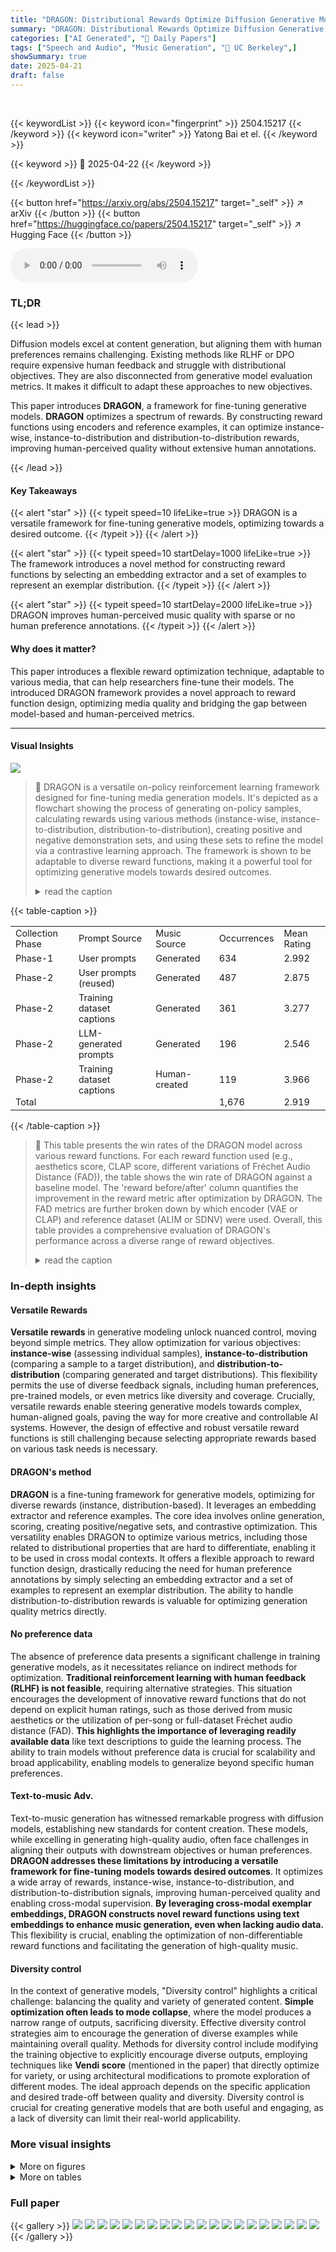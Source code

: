 ```yaml
---
title: "DRAGON: Distributional Rewards Optimize Diffusion Generative Models"
summary: "DRAGON: Distributional Rewards Optimize Diffusion Generative Models"
categories: ["AI Generated", "🤗 Daily Papers"]
tags: ["Speech and Audio", "Music Generation", "🏢 UC Berkeley",]
showSummary: true
date: 2025-04-21
draft: false
---
```


<br>

{{< keywordList >}}
{{< keyword icon="fingerprint" >}} 2504.15217 {{< /keyword >}}
{{< keyword icon="writer" >}} Yatong Bai et el. {{< /keyword >}}
 
{{< keyword >}} 🤗 2025-04-22 {{< /keyword >}}
 
{{< /keywordList >}}

{{< button href="https://arxiv.org/abs/2504.15217" target="_self" >}}
↗ arXiv
{{< /button >}}
{{< button href="https://huggingface.co/papers/2504.15217" target="_self" >}}
↗ Hugging Face
{{< /button >}}



<audio controls>
    <source src="https://ai-paper-reviewer.com/2504.15217/podcast.wav" type="audio/wav">
    Your browser does not support the audio element.
</audio>


### TL;DR


{{< lead >}}

Diffusion models excel at content generation, but aligning them with human preferences remains challenging. Existing methods like RLHF or DPO require expensive human feedback and struggle with distributional objectives. They are also disconnected from generative model evaluation metrics. It makes it difficult to adapt these approaches to new objectives. 



This paper introduces **DRAGON**, a framework for fine-tuning generative models. **DRAGON** optimizes a spectrum of rewards. By constructing reward functions using encoders and reference examples, it can optimize instance-wise, instance-to-distribution and distribution-to-distribution rewards, improving human-perceived quality without extensive human annotations.

{{< /lead >}}


#### Key Takeaways

{{< alert "star" >}}
{{< typeit speed=10 lifeLike=true >}} DRAGON is a versatile framework for fine-tuning generative models, optimizing towards a desired outcome. {{< /typeit >}}
{{< /alert >}}

{{< alert "star" >}}
{{< typeit speed=10 startDelay=1000 lifeLike=true >}} The framework introduces a novel method for constructing reward functions by selecting an embedding extractor and a set of examples to represent an exemplar distribution. {{< /typeit >}}
{{< /alert >}}

{{< alert "star" >}}
{{< typeit speed=10 startDelay=2000 lifeLike=true >}} DRAGON improves human-perceived music quality with sparse or no human preference annotations. {{< /typeit >}}
{{< /alert >}}

#### Why does it matter?
This paper introduces a flexible reward optimization technique, adaptable to various media, that can help researchers fine-tune their models. The introduced DRAGON framework provides a novel approach to reward function design, optimizing media quality and bridging the gap between model-based and human-perceived metrics.

------
#### Visual Insights



![](https://arxiv.org/html/2504.15217/x3.png)

> 🔼 DRAGON is a versatile on-policy reinforcement learning framework designed for fine-tuning media generation models.  It's depicted as a flowchart showing the process of generating on-policy samples, calculating rewards using various methods (instance-wise, instance-to-distribution, distribution-to-distribution), creating positive and negative demonstration sets, and using these sets to refine the model via a contrastive learning approach. The framework is shown to be adaptable to diverse reward functions, making it a powerful tool for optimizing generative models towards desired outcomes.
> <details>
> <summary>read the caption</summary>
> (a) Overall diagram of DRAGON, a versatile on-policy learning framework for media generation models that can optimize various types of reward functions.
> </details>





{{< table-caption >}}
<table class="ltx_tabular ltx_centering ltx_align_middle" id="A2.T2.4">
<tbody class="ltx_tbody">
<tr class="ltx_tr" id="A2.T2.4.1.1">
<td class="ltx_td ltx_align_left ltx_border_r ltx_border_tt" id="A2.T2.4.1.1.1"><span class="ltx_text ltx_font_bold" id="A2.T2.4.1.1.1.1" style="font-size:90%;">Collection Phase</span></td>
<td class="ltx_td ltx_align_left ltx_border_r ltx_border_tt" id="A2.T2.4.1.1.2"><span class="ltx_text ltx_font_bold" id="A2.T2.4.1.1.2.1" style="font-size:90%;">Prompt Source</span></td>
<td class="ltx_td ltx_align_left ltx_border_r ltx_border_tt" id="A2.T2.4.1.1.3"><span class="ltx_text ltx_font_bold" id="A2.T2.4.1.1.3.1" style="font-size:90%;">Music Source</span></td>
<td class="ltx_td ltx_align_center ltx_border_r ltx_border_tt" id="A2.T2.4.1.1.4"><span class="ltx_text ltx_font_bold" id="A2.T2.4.1.1.4.1" style="font-size:90%;">Occurrences</span></td>
<td class="ltx_td ltx_align_center ltx_border_tt" id="A2.T2.4.1.1.5"><span class="ltx_text ltx_font_bold" id="A2.T2.4.1.1.5.1" style="font-size:90%;">Mean Rating</span></td>
</tr>
<tr class="ltx_tr" id="A2.T2.4.2.2">
<td class="ltx_td ltx_align_left ltx_border_r ltx_border_t" id="A2.T2.4.2.2.1"><span class="ltx_text" id="A2.T2.4.2.2.1.1" style="font-size:90%;">Phase-1</span></td>
<td class="ltx_td ltx_align_left ltx_border_r ltx_border_t" id="A2.T2.4.2.2.2"><span class="ltx_text" id="A2.T2.4.2.2.2.1" style="font-size:90%;">User prompts</span></td>
<td class="ltx_td ltx_align_left ltx_border_r ltx_border_t" id="A2.T2.4.2.2.3"><span class="ltx_text" id="A2.T2.4.2.2.3.1" style="font-size:90%;">Generated</span></td>
<td class="ltx_td ltx_align_center ltx_border_r ltx_border_t" id="A2.T2.4.2.2.4"><span class="ltx_text" id="A2.T2.4.2.2.4.1" style="font-size:90%;">634</span></td>
<td class="ltx_td ltx_align_center ltx_border_t" id="A2.T2.4.2.2.5"><span class="ltx_text" id="A2.T2.4.2.2.5.1" style="font-size:90%;">2.992</span></td>
</tr>
<tr class="ltx_tr" id="A2.T2.4.3.3">
<td class="ltx_td ltx_align_left ltx_border_r" id="A2.T2.4.3.3.1"><span class="ltx_text" id="A2.T2.4.3.3.1.1" style="font-size:90%;">Phase-2</span></td>
<td class="ltx_td ltx_align_left ltx_border_r" id="A2.T2.4.3.3.2"><span class="ltx_text" id="A2.T2.4.3.3.2.1" style="font-size:90%;">User prompts (reused)</span></td>
<td class="ltx_td ltx_align_left ltx_border_r" id="A2.T2.4.3.3.3"><span class="ltx_text" id="A2.T2.4.3.3.3.1" style="font-size:90%;">Generated</span></td>
<td class="ltx_td ltx_align_center ltx_border_r" id="A2.T2.4.3.3.4"><span class="ltx_text" id="A2.T2.4.3.3.4.1" style="font-size:90%;">487</span></td>
<td class="ltx_td ltx_align_center" id="A2.T2.4.3.3.5"><span class="ltx_text" id="A2.T2.4.3.3.5.1" style="font-size:90%;">2.875</span></td>
</tr>
<tr class="ltx_tr" id="A2.T2.4.4.4">
<td class="ltx_td ltx_align_left ltx_border_r" id="A2.T2.4.4.4.1"><span class="ltx_text" id="A2.T2.4.4.4.1.1" style="font-size:90%;">Phase-2</span></td>
<td class="ltx_td ltx_align_left ltx_border_r" id="A2.T2.4.4.4.2"><span class="ltx_text" id="A2.T2.4.4.4.2.1" style="font-size:90%;">Training dataset captions</span></td>
<td class="ltx_td ltx_align_left ltx_border_r" id="A2.T2.4.4.4.3"><span class="ltx_text" id="A2.T2.4.4.4.3.1" style="font-size:90%;">Generated</span></td>
<td class="ltx_td ltx_align_center ltx_border_r" id="A2.T2.4.4.4.4"><span class="ltx_text" id="A2.T2.4.4.4.4.1" style="font-size:90%;">361</span></td>
<td class="ltx_td ltx_align_center" id="A2.T2.4.4.4.5"><span class="ltx_text" id="A2.T2.4.4.4.5.1" style="font-size:90%;">3.277</span></td>
</tr>
<tr class="ltx_tr" id="A2.T2.4.5.5">
<td class="ltx_td ltx_align_left ltx_border_r" id="A2.T2.4.5.5.1"><span class="ltx_text" id="A2.T2.4.5.5.1.1" style="font-size:90%;">Phase-2</span></td>
<td class="ltx_td ltx_align_left ltx_border_r" id="A2.T2.4.5.5.2"><span class="ltx_text" id="A2.T2.4.5.5.2.1" style="font-size:90%;">LLM-generated prompts</span></td>
<td class="ltx_td ltx_align_left ltx_border_r" id="A2.T2.4.5.5.3"><span class="ltx_text" id="A2.T2.4.5.5.3.1" style="font-size:90%;">Generated</span></td>
<td class="ltx_td ltx_align_center ltx_border_r" id="A2.T2.4.5.5.4"><span class="ltx_text" id="A2.T2.4.5.5.4.1" style="font-size:90%;">196</span></td>
<td class="ltx_td ltx_align_center" id="A2.T2.4.5.5.5"><span class="ltx_text" id="A2.T2.4.5.5.5.1" style="font-size:90%;">2.546</span></td>
</tr>
<tr class="ltx_tr" id="A2.T2.4.6.6">
<td class="ltx_td ltx_align_left ltx_border_r" id="A2.T2.4.6.6.1" style="padding-bottom:0.42677pt;"><span class="ltx_text" id="A2.T2.4.6.6.1.1" style="font-size:90%;">Phase-2</span></td>
<td class="ltx_td ltx_align_left ltx_border_r" id="A2.T2.4.6.6.2" style="padding-bottom:0.42677pt;"><span class="ltx_text" id="A2.T2.4.6.6.2.1" style="font-size:90%;">Training dataset captions</span></td>
<td class="ltx_td ltx_align_left ltx_border_r" id="A2.T2.4.6.6.3" style="padding-bottom:0.42677pt;"><span class="ltx_text" id="A2.T2.4.6.6.3.1" style="font-size:90%;">Human-created</span></td>
<td class="ltx_td ltx_align_center ltx_border_r" id="A2.T2.4.6.6.4" style="padding-bottom:0.42677pt;"><span class="ltx_text" id="A2.T2.4.6.6.4.1" style="font-size:90%;">119</span></td>
<td class="ltx_td ltx_align_center" id="A2.T2.4.6.6.5" style="padding-bottom:0.42677pt;"><span class="ltx_text" id="A2.T2.4.6.6.5.1" style="font-size:90%;">3.966</span></td>
</tr>
<tr class="ltx_tr" id="A2.T2.4.7.7">
<td class="ltx_td ltx_align_left ltx_border_bb ltx_border_r ltx_border_t" colspan="3" id="A2.T2.4.7.7.1"><span class="ltx_text" id="A2.T2.4.7.7.1.1" style="font-size:90%;">Total</span></td>
<td class="ltx_td ltx_align_center ltx_border_bb ltx_border_r ltx_border_t" id="A2.T2.4.7.7.2"><span class="ltx_text" id="A2.T2.4.7.7.2.1" style="font-size:90%;">1,676</span></td>
<td class="ltx_td ltx_align_center ltx_border_bb ltx_border_t" id="A2.T2.4.7.7.3"><span class="ltx_text" id="A2.T2.4.7.7.3.1" style="font-size:90%;">2.919</span></td>
</tr>
</tbody>
</table>{{< /table-caption >}}

> 🔼 This table presents the win rates of the DRAGON model across various reward functions.  For each reward function used (e.g., aesthetics score, CLAP score, different variations of Fréchet Audio Distance (FAD)), the table shows the win rate of DRAGON against a baseline model.  The 'reward before/after' column quantifies the improvement in the reward metric after optimization by DRAGON.  The FAD metrics are further broken down by which encoder (VAE or CLAP) and reference dataset (ALIM or SDNV) were used.  Overall, this table provides a comprehensive evaluation of DRAGON's performance across a diverse range of reward objectives.
> <details>
> <summary>read the caption</summary>
> Table 1: DRAGON’s win rates across reward functions. The “reward win rate” and “reward before/after” columns evaluate the reward function to optimize, which is different for each model. Aesthetics score, CLAP score, and FAD are reported for all models. FAD evaluation considers the diffusion VAE encoder and the CLAP audio encoder, using audio embeddings from the ALIM and SDNV datasets as the reference statistics.
> </details>





### In-depth insights


#### Versatile Rewards
**Versatile rewards** in generative modeling unlock nuanced control, moving beyond simple metrics.  They allow optimization for various objectives: **instance-wise** (assessing individual samples), **instance-to-distribution** (comparing a sample to a target distribution), and **distribution-to-distribution** (comparing generated and target distributions).  This flexibility permits the use of diverse feedback signals, including human preferences, pre-trained models, or even metrics like diversity and coverage.  Crucially, versatile rewards enable steering generative models towards complex, human-aligned goals, paving the way for more creative and controllable AI systems. However, the design of effective and robust versatile reward functions is still challenging because selecting appropriate rewards based on various task needs is necessary.

#### DRAGON's method
**DRAGON** is a fine-tuning framework for generative models, optimizing for diverse rewards (instance, distribution-based). It leverages an embedding extractor and reference examples. The core idea involves online generation, scoring, creating positive/negative sets, and contrastive optimization. This versatility enables DRAGON to optimize various metrics, including those related to distributional properties that are hard to differentiate, enabling it to be used in cross modal contexts. It offers a flexible approach to reward function design, drastically reducing the need for human preference annotations by simply selecting an embedding extractor and a set of examples to represent an exemplar distribution. The ability to handle distribution-to-distribution rewards is valuable for optimizing generation quality metrics directly.

#### No preference data
The absence of preference data presents a significant challenge in training generative models, as it necessitates reliance on indirect methods for optimization. **Traditional reinforcement learning with human feedback (RLHF) is not feasible**, requiring alternative strategies. This situation encourages the development of innovative reward functions that do not depend on explicit human ratings, such as those derived from music aesthetics or the utilization of per-song or full-dataset Fréchet audio distance (FAD). **This highlights the importance of leveraging readily available data** like text descriptions to guide the learning process. The ability to train models without preference data is crucial for scalability and broad applicability, enabling models to generalize beyond specific human preferences.

#### Text-to-music Adv.
Text-to-music generation has witnessed remarkable progress with diffusion models, establishing new standards for content creation. These models, while excelling in generating high-quality audio, often face challenges in aligning their outputs with downstream objectives or human preferences. **DRAGON addresses these limitations by introducing a versatile framework for fine-tuning models towards desired outcomes**. It optimizes a wide array of rewards, instance-wise, instance-to-distribution, and distribution-to-distribution signals, improving human-perceived quality and enabling cross-modal supervision. **By leveraging cross-modal exemplar embeddings, DRAGON constructs novel reward functions using text embeddings to enhance music generation, even when lacking audio data.** This flexibility is crucial, enabling the optimization of non-differentiable reward functions and facilitating the generation of high-quality music.

#### Diversity control
In the context of generative models, "Diversity control" highlights a critical challenge: balancing the quality and variety of generated content. **Simple optimization often leads to mode collapse**, where the model produces a narrow range of outputs, sacrificing diversity. Effective diversity control strategies aim to encourage the generation of diverse examples while maintaining overall quality. Methods for diversity control include modifying the training objective to explicitly encourage diverse outputs, employing techniques like **Vendi score** (mentioned in the paper) that directly optimize for variety, or using architectural modifications to promote exploration of different modes. The ideal approach depends on the specific application and desired trade-off between quality and diversity. Diversity control is crucial for creating generative models that are both useful and engaging, as a lack of diversity can limit their real-world applicability.


### More visual insights

<details>
<summary>More on figures
</summary>


![](https://arxiv.org/html/2504.15217/x4.png)

> 🔼 This figure visualizes the performance improvement achieved by the DRAGON model across various reward metrics. Each point in the radar chart represents a specific reward function (e.g., aesthetics score, CLAP score, etc.), and its distance from the center indicates the win rate of the DRAGON model (optimized for that specific reward) compared to a baseline model.  A higher win rate corresponds to a larger distance from the center, indicating a greater improvement by DRAGON. The chart effectively summarizes the model's overall performance enhancement across a range of reward functions, highlighting its versatility.
> <details>
> <summary>read the caption</summary>
> (b) DRAGON significantly improves a full suite of rewards. Each vertex of the plot considers a reward metric and reports the win rate of the DRAGON model optimized for the metric.
> </details>



![](https://arxiv.org/html/2504.15217/x5.png)

> 🔼 This figure compares the performance of two different loss functions, Direct Preference Optimization (DPO) and Kahneman-Tversky Optimization (KTO), in fine-tuning diffusion models. It also explores the impact of using paired versus unpaired demonstrations. Paired demonstrations refer to having pre-defined pairs of preferred and less-preferred samples for comparison and training, while unpaired demonstrations utilize individual samples without explicit pairwise preferences. The figure showcases the win rates achieved by each method, offering insights into which combination of loss function and demonstration type performs best in the context of optimizing diffusion models.
> <details>
> <summary>read the caption</summary>
> Figure 2: DPO versus KTO loss function; paired versus unpaired demonstrations.
> </details>



![](https://arxiv.org/html/2504.15217/x6.png)

> 🔼 This figure analyzes the effect of varying the number of diffusion steps used during training and inference on the performance of the DRAGON model.  It shows that reducing the number of diffusion steps during training (while keeping the inference steps constant at 40) has a minimal impact on the final generation quality.  Furthermore, it demonstrates that using fewer diffusion steps during both training and inference can even lead to slightly better results, making the training process more efficient.
> <details>
> <summary>read the caption</summary>
> Figure 3: DRAGON with different demonstration diffusion steps and inference steps.
> </details>



![](https://arxiv.org/html/2504.15217/x7.png)

> 🔼 This figure displays the Vendi score, a measure of diversity in generated music, for models trained with different reward functions.  The height of each point represents the Vendi score achieved by a model optimized for a specific reward function. The size of the point corresponds to the model's aesthetics win rate, indicating its success in generating aesthetically pleasing music. Different reward functions were used for the experiment: instance-wise reward (Aesthetics score), instance-to-instance reward (CLAP score), instance-to-distribution reward (per-song FAD), and distribution-to-distribution reward (dataset FAD).  For per-song and dataset FAD, models were trained using different reference statistics, creating multiple data points for each.  The bar heights show the average Vendi score across all models using the same reward type.
> <details>
> <summary>read the caption</summary>
> Figure 4: Vendi score of models optimized for each reward type. Point height represents Vendi score and point size represents aesthetics win rate. Each per-song/dataset FAD point train with a different reference statistic. Bar height averages point height.
> </details>



![](https://arxiv.org/html/2504.15217/x9.png)

> 🔼 This ablation study investigates the impact of various settings on the aesthetics prediction model's performance.  The goal is to determine the optimal configuration that yields the highest correlation between the model's predicted aesthetic scores and actual human ratings. Different settings are explored, including changes to the way audio embeddings are calculated (averaging methods and normalization strategies), and the number of input audio chunks. The results are shown in terms of both overall Pearson Linear Correlation Coefficient (PLCC) and per-prompt Spearman Rank Correlation Coefficient (SRCC), providing a comprehensive assessment of the model's performance across different approaches.
> <details>
> <summary>read the caption</summary>
> Figure 5: Ablation study on aesthetics model settings. Higher correlation with human ratings means better aesthetics model performance.
> </details>



![](https://arxiv.org/html/2504.15217/x10.png)

> 🔼 This figure displays the distribution of human-rated and model-predicted aesthetics scores from the Dynamo Music Aesthetics (DMA) dataset.  Global label normalization was applied to the scores before generating the histograms.  The histograms allow for a visual comparison of how well the model's predictions align with human perception of musical aesthetics.  The x-axis represents the aesthetics score (ranging from approximately -2 to +2), and the y-axis represents the count or frequency of scores within each score bin.
> <details>
> <summary>read the caption</summary>
> Figure 6: Histograms of human-rated and predicted aesthetics score over the DMA dataset after global label normalization.
> </details>



![](https://arxiv.org/html/2504.15217/x11.png)

> 🔼 This figure is a scatter plot showing the relationship between the aesthetics scores of generated music before and after applying the DRAGON model. Each point represents a single generated music piece. The x-axis displays the aesthetics score before applying DRAGON, and the y-axis shows the aesthetics score after applying DRAGON.  The plot visually demonstrates how DRAGON improves the quality of the generated music, as indicated by the shift in points towards higher aesthetics scores. The improvement is more pronounced for pieces initially receiving lower scores.
> <details>
> <summary>read the caption</summary>
> (a) Aesthetics score before vs after DRAGON.
> </details>



![](https://arxiv.org/html/2504.15217/x12.png)

> 🔼 This figure shows the improvement in aesthetics scores achieved by the DRAGON model compared to a baseline model.  The x-axis represents the aesthetics score of the baseline model, while the y-axis represents the difference in aesthetics scores between the DRAGON model and the baseline model. Each point represents a single generated example.  The plot visualizes how much DRAGON improves upon the baseline across a range of baseline scores. A positive y-value means DRAGON yielded better aesthetics than the baseline, while a negative y-value indicates that the baseline was better.
> <details>
> <summary>read the caption</summary>
> (b) Aesthetics improvement vs baseline score.
> </details>



![](https://arxiv.org/html/2504.15217/x13.png)

> 🔼 This figure shows the improvement in aesthetics scores achieved by DRAGON compared to the baseline model's scores.  The x-axis represents the aesthetics scores generated by DRAGON, while the y-axis represents the difference in aesthetics scores between DRAGON and the baseline model. Each point on the graph corresponds to a single generated music sample. The plot visually demonstrates how DRAGON's improvement in aesthetics score relates to its own generation quality.
> <details>
> <summary>read the caption</summary>
> (c) Aesthetics improvement vs DRAGON score.
> </details>



![](https://arxiv.org/html/2504.15217/x14.png)

> 🔼 This histogram visualizes the distribution of the aesthetics scores assigned by the human raters in the DMA dataset. It shows the frequency of each score (1-5) in the dataset. This allows for analyzing the overall distribution and the concentration of scores in certain ranges which informs the nature and difficulty of the dataset used in evaluating human-perceived music quality.
> <details>
> <summary>read the caption</summary>
> (d) Aesthetics score histogram.
> </details>



![](https://arxiv.org/html/2504.15217/x15.png)

> 🔼 This figure visualizes the results of optimizing the aesthetics score using the DRAGON model.  It shows that DRAGON primarily improves the quality of audio generations that were initially rated as low or medium quality by the aesthetics model, while the improvement for already high-quality generations is less pronounced.  This suggests that the DRAGON model is most effective in refining those generations that need the most improvement, rather than simply making already good quality generations slightly better.
> <details>
> <summary>read the caption</summary>
> Figure 7: When optimizing aesthetics score, DRAGON improves low to medium-quality examples the most.
> </details>



</details>




<details>
<summary>More on tables
</summary>


{{< table-caption >}}
<table class="ltx_tabular ltx_guessed_headers ltx_align_middle" id="A2.T3.4.1">
<thead class="ltx_thead">
<tr class="ltx_tr" id="A2.T3.4.1.1.1">
<th class="ltx_td ltx_align_left ltx_th ltx_th_column ltx_th_row ltx_border_r ltx_border_tt" id="A2.T3.4.1.1.1.1"><span class="ltx_text ltx_font_bold" id="A2.T3.4.1.1.1.1.1" style="font-size:90%;">Dataset</span></th>
<th class="ltx_td ltx_align_center ltx_th ltx_th_column ltx_border_r ltx_border_tt" id="A2.T3.4.1.1.1.2"><span class="ltx_text ltx_font_bold" id="A2.T3.4.1.1.1.2.1" style="font-size:90%;">Modality</span></th>
<th class="ltx_td ltx_align_center ltx_th ltx_th_column ltx_border_r ltx_border_tt" id="A2.T3.4.1.1.1.3"><span class="ltx_text ltx_font_bold" id="A2.T3.4.1.1.1.3.1" style="font-size:90%;">Size</span></th>
<th class="ltx_td ltx_align_center ltx_th ltx_th_column ltx_border_r ltx_border_tt" id="A2.T3.4.1.1.1.4"><span class="ltx_text ltx_font_bold" id="A2.T3.4.1.1.1.4.1" style="font-size:90%;">Content Source</span></th>
<th class="ltx_td ltx_align_center ltx_th ltx_th_column ltx_border_r ltx_border_tt" id="A2.T3.4.1.1.1.5"><span class="ltx_text ltx_font_bold" id="A2.T3.4.1.1.1.5.1" style="font-size:90%;">Rating Source</span></th>
<th class="ltx_td ltx_align_center ltx_th ltx_th_column ltx_border_tt" id="A2.T3.4.1.1.1.6"><span class="ltx_text ltx_font_bold" id="A2.T3.4.1.1.1.6.1" style="font-size:90%;">Rating Scale</span></th>
</tr>
</thead>
<tbody class="ltx_tbody">
<tr class="ltx_tr" id="A2.T3.4.1.2.1">
<th class="ltx_td ltx_align_left ltx_th ltx_th_row ltx_border_r ltx_border_t" id="A2.T3.4.1.2.1.1">
<span class="ltx_text" id="A2.T3.4.1.2.1.1.1" style="font-size:90%;">SAC </span><cite class="ltx_cite ltx_citemacro_citep"><span class="ltx_text" id="A2.T3.4.1.2.1.1.2.1" style="font-size:70%;">(</span>Pressman et al.<span class="ltx_text" id="A2.T3.4.1.2.1.1.3.2.1.1" style="font-size:70%;">, </span><a class="ltx_ref" href="https://arxiv.org/html/2504.15217v1#bib.bib53" title="">2022</a><span class="ltx_text" id="A2.T3.4.1.2.1.1.4.3" style="font-size:70%;">)</span></cite>
</th>
<td class="ltx_td ltx_align_center ltx_border_r ltx_border_t" id="A2.T3.4.1.2.1.2"><span class="ltx_text" id="A2.T3.4.1.2.1.2.1" style="font-size:90%;">Image</span></td>
<td class="ltx_td ltx_align_center ltx_border_r ltx_border_t" id="A2.T3.4.1.2.1.3"><span class="ltx_text" id="A2.T3.4.1.2.1.3.1" style="font-size:90%;">&gt;238,000</span></td>
<td class="ltx_td ltx_align_center ltx_border_r ltx_border_t" id="A2.T3.4.1.2.1.4"><span class="ltx_text" id="A2.T3.4.1.2.1.4.1" style="font-size:90%;">AI-generated</span></td>
<td class="ltx_td ltx_align_center ltx_border_r ltx_border_t" id="A2.T3.4.1.2.1.5"><span class="ltx_text" id="A2.T3.4.1.2.1.5.1" style="font-size:90%;">Human-rated</span></td>
<td class="ltx_td ltx_align_center ltx_border_t" id="A2.T3.4.1.2.1.6"><span class="ltx_text" id="A2.T3.4.1.2.1.6.1" style="font-size:90%;">1-10 score</span></td>
</tr>
<tr class="ltx_tr" id="A2.T3.4.1.3.2">
<th class="ltx_td ltx_align_left ltx_th ltx_th_row ltx_border_r" id="A2.T3.4.1.3.2.1">
<span class="ltx_text" id="A2.T3.4.1.3.2.1.1" style="font-size:90%;">AVA </span><cite class="ltx_cite ltx_citemacro_citep"><span class="ltx_text" id="A2.T3.4.1.3.2.1.2.1" style="font-size:70%;">(</span>Murray et al.<span class="ltx_text" id="A2.T3.4.1.3.2.1.3.2.1.1" style="font-size:70%;">, </span><a class="ltx_ref" href="https://arxiv.org/html/2504.15217v1#bib.bib46" title="">2012</a><span class="ltx_text" id="A2.T3.4.1.3.2.1.4.3" style="font-size:70%;">)</span></cite>
</th>
<td class="ltx_td ltx_align_center ltx_border_r" id="A2.T3.4.1.3.2.2"><span class="ltx_text" id="A2.T3.4.1.3.2.2.1" style="font-size:90%;">Image</span></td>
<td class="ltx_td ltx_align_center ltx_border_r" id="A2.T3.4.1.3.2.3"><span class="ltx_text" id="A2.T3.4.1.3.2.3.1" style="font-size:90%;">&gt;250,000</span></td>
<td class="ltx_td ltx_align_center ltx_border_r" id="A2.T3.4.1.3.2.4"><span class="ltx_text" id="A2.T3.4.1.3.2.4.1" style="font-size:90%;">Human-created</span></td>
<td class="ltx_td ltx_align_center ltx_border_r" id="A2.T3.4.1.3.2.5"><span class="ltx_text" id="A2.T3.4.1.3.2.5.1" style="font-size:90%;">Human-rated</span></td>
<td class="ltx_td ltx_align_center" id="A2.T3.4.1.3.2.6"><span class="ltx_text" id="A2.T3.4.1.3.2.6.1" style="font-size:90%;">1-10 score</span></td>
</tr>
<tr class="ltx_tr" id="A2.T3.4.1.4.3">
<th class="ltx_td ltx_align_left ltx_th ltx_th_row ltx_border_r" id="A2.T3.4.1.4.3.1">
<span class="ltx_text" id="A2.T3.4.1.4.3.1.1" style="font-size:90%;">LAION-Aes V2 </span><cite class="ltx_cite ltx_citemacro_citep"><span class="ltx_text" id="A2.T3.4.1.4.3.1.2.1" style="font-size:70%;">(</span>Schuhmann<span class="ltx_text" id="A2.T3.4.1.4.3.1.3.2.1.1" style="font-size:70%;">, </span><a class="ltx_ref" href="https://arxiv.org/html/2504.15217v1#bib.bib57" title="">2022</a><span class="ltx_text" id="A2.T3.4.1.4.3.1.4.3" style="font-size:70%;">)</span></cite>
</th>
<td class="ltx_td ltx_align_center ltx_border_r" id="A2.T3.4.1.4.3.2"><span class="ltx_text" id="A2.T3.4.1.4.3.2.1" style="font-size:90%;">Image</span></td>
<td class="ltx_td ltx_align_center ltx_border_r" id="A2.T3.4.1.4.3.3"><span class="ltx_text" id="A2.T3.4.1.4.3.3.1" style="font-size:90%;">1.2 Billion</span></td>
<td class="ltx_td ltx_align_center ltx_border_r" id="A2.T3.4.1.4.3.4"><span class="ltx_text" id="A2.T3.4.1.4.3.4.1" style="font-size:90%;">Human-created</span></td>
<td class="ltx_td ltx_align_center ltx_border_r" id="A2.T3.4.1.4.3.5"><span class="ltx_text" id="A2.T3.4.1.4.3.5.1" style="font-size:90%;">Model-predicted</span></td>
<td class="ltx_td ltx_align_center" id="A2.T3.4.1.4.3.6"><span class="ltx_text" id="A2.T3.4.1.4.3.6.1" style="font-size:90%;">1-10 score</span></td>
</tr>
<tr class="ltx_tr" id="A2.T3.4.1.5.4">
<th class="ltx_td ltx_align_left ltx_th ltx_th_row ltx_border_r" id="A2.T3.4.1.5.4.1">
<span class="ltx_text" id="A2.T3.4.1.5.4.1.1" style="font-size:90%;">Pick-a-Pic </span><cite class="ltx_cite ltx_citemacro_citep"><span class="ltx_text" id="A2.T3.4.1.5.4.1.2.1" style="font-size:70%;">(</span>Kirstain et al.<span class="ltx_text" id="A2.T3.4.1.5.4.1.3.2.1.1" style="font-size:70%;">, </span><a class="ltx_ref" href="https://arxiv.org/html/2504.15217v1#bib.bib34" title="">2023</a><span class="ltx_text" id="A2.T3.4.1.5.4.1.4.3" style="font-size:70%;">)</span></cite>
</th>
<td class="ltx_td ltx_align_center ltx_border_r" id="A2.T3.4.1.5.4.2"><span class="ltx_text" id="A2.T3.4.1.5.4.2.1" style="font-size:90%;">Image</span></td>
<td class="ltx_td ltx_align_center ltx_border_r" id="A2.T3.4.1.5.4.3"><span class="ltx_text" id="A2.T3.4.1.5.4.3.1" style="font-size:90%;">&gt;1 Million</span></td>
<td class="ltx_td ltx_align_center ltx_border_r" id="A2.T3.4.1.5.4.4"><span class="ltx_text" id="A2.T3.4.1.5.4.4.1" style="font-size:90%;">AI-generated</span></td>
<td class="ltx_td ltx_align_center ltx_border_r" id="A2.T3.4.1.5.4.5"><span class="ltx_text" id="A2.T3.4.1.5.4.5.1" style="font-size:90%;">Human-rated</span></td>
<td class="ltx_td ltx_align_center" id="A2.T3.4.1.5.4.6"><span class="ltx_text" id="A2.T3.4.1.5.4.6.1" style="font-size:90%;">Paired binary</span></td>
</tr>
<tr class="ltx_tr" id="A2.T3.4.1.6.5">
<th class="ltx_td ltx_align_left ltx_th ltx_th_row ltx_border_r" id="A2.T3.4.1.6.5.1">
<span class="ltx_text" id="A2.T3.4.1.6.5.1.1" style="font-size:90%;">RichHF-18K </span><cite class="ltx_cite ltx_citemacro_citep"><span class="ltx_text" id="A2.T3.4.1.6.5.1.2.1" style="font-size:70%;">(</span>Liang et al.<span class="ltx_text" id="A2.T3.4.1.6.5.1.3.2.1.1" style="font-size:70%;">, </span><a class="ltx_ref" href="https://arxiv.org/html/2504.15217v1#bib.bib38" title="">2024</a><span class="ltx_text" id="A2.T3.4.1.6.5.1.4.3" style="font-size:70%;">)</span></cite>
</th>
<td class="ltx_td ltx_align_center ltx_border_r" id="A2.T3.4.1.6.5.2"><span class="ltx_text" id="A2.T3.4.1.6.5.2.1" style="font-size:90%;">Image</span></td>
<td class="ltx_td ltx_align_center ltx_border_r" id="A2.T3.4.1.6.5.3"><span class="ltx_text" id="A2.T3.4.1.6.5.3.1" style="font-size:90%;">18,000</span></td>
<td class="ltx_td ltx_align_center ltx_border_r" id="A2.T3.4.1.6.5.4"><span class="ltx_text" id="A2.T3.4.1.6.5.4.1" style="font-size:90%;">AI-generated</span></td>
<td class="ltx_td ltx_align_center ltx_border_r" id="A2.T3.4.1.6.5.5"><span class="ltx_text" id="A2.T3.4.1.6.5.5.1" style="font-size:90%;">Human-rated</span></td>
<td class="ltx_td ltx_align_center" id="A2.T3.4.1.6.5.6"><span class="ltx_text" id="A2.T3.4.1.6.5.6.1" style="font-size:90%;">1-5 multi-facet</span></td>
</tr>
<tr class="ltx_tr" id="A2.T3.4.1.7.6">
<th class="ltx_td ltx_align_left ltx_th ltx_th_row ltx_border_r" id="A2.T3.4.1.7.6.1">
<span class="ltx_text" id="A2.T3.4.1.7.6.1.1" style="font-size:90%;">BATON </span><cite class="ltx_cite ltx_citemacro_citep"><span class="ltx_text" id="A2.T3.4.1.7.6.1.2.1" style="font-size:70%;">(</span>Liao et al.<span class="ltx_text" id="A2.T3.4.1.7.6.1.3.2.1.1" style="font-size:70%;">, </span><a class="ltx_ref" href="https://arxiv.org/html/2504.15217v1#bib.bib39" title="">2024</a><span class="ltx_text" id="A2.T3.4.1.7.6.1.4.3" style="font-size:70%;">)</span></cite>
</th>
<td class="ltx_td ltx_align_center ltx_border_r" id="A2.T3.4.1.7.6.2"><span class="ltx_text" id="A2.T3.4.1.7.6.2.1" style="font-size:70%;">In-the-wild Audio</span></td>
<td class="ltx_td ltx_align_center ltx_border_r" id="A2.T3.4.1.7.6.3"><span class="ltx_text" id="A2.T3.4.1.7.6.3.1" style="font-size:90%;">2,763</span></td>
<td class="ltx_td ltx_align_center ltx_border_r" id="A2.T3.4.1.7.6.4"><span class="ltx_text" id="A2.T3.4.1.7.6.4.1" style="font-size:90%;">AI-generated</span></td>
<td class="ltx_td ltx_align_center ltx_border_r" id="A2.T3.4.1.7.6.5"><span class="ltx_text" id="A2.T3.4.1.7.6.5.1" style="font-size:90%;">Human-rated</span></td>
<td class="ltx_td ltx_align_center" id="A2.T3.4.1.7.6.6"><span class="ltx_text" id="A2.T3.4.1.7.6.6.1" style="font-size:90%;">Paired binary</span></td>
</tr>
<tr class="ltx_tr" id="A2.T3.4.1.8.7">
<th class="ltx_td ltx_align_left ltx_th ltx_th_row ltx_border_r" id="A2.T3.4.1.8.7.1">
<span class="ltx_text" id="A2.T3.4.1.8.7.1.1" style="font-size:90%;">Audio-Alpaca </span><cite class="ltx_cite ltx_citemacro_citep"><span class="ltx_text" id="A2.T3.4.1.8.7.1.2.1" style="font-size:70%;">(</span>Majumder et al.<span class="ltx_text" id="A2.T3.4.1.8.7.1.3.2.1.1" style="font-size:70%;">, </span><a class="ltx_ref" href="https://arxiv.org/html/2504.15217v1#bib.bib44" title="">2024</a><span class="ltx_text" id="A2.T3.4.1.8.7.1.4.3" style="font-size:70%;">)</span></cite>
</th>
<td class="ltx_td ltx_align_center ltx_border_r" id="A2.T3.4.1.8.7.2"><span class="ltx_text" id="A2.T3.4.1.8.7.2.1" style="font-size:70%;">In-the-wild Audio</span></td>
<td class="ltx_td ltx_align_center ltx_border_r" id="A2.T3.4.1.8.7.3"><span class="ltx_text" id="A2.T3.4.1.8.7.3.1" style="font-size:90%;">15,000</span></td>
<td class="ltx_td ltx_align_center ltx_border_r" id="A2.T3.4.1.8.7.4"><span class="ltx_text" id="A2.T3.4.1.8.7.4.1" style="font-size:90%;">AI-generated</span></td>
<td class="ltx_td ltx_align_center ltx_border_r" id="A2.T3.4.1.8.7.5"><span class="ltx_text" id="A2.T3.4.1.8.7.5.1" style="font-size:90%;">Model-predicted</span></td>
<td class="ltx_td ltx_align_center" id="A2.T3.4.1.8.7.6"><span class="ltx_text" id="A2.T3.4.1.8.7.6.1" style="font-size:90%;">Paired binary</span></td>
</tr>
<tr class="ltx_tr" id="A2.T3.4.1.9.8">
<th class="ltx_td ltx_align_left ltx_th ltx_th_row ltx_border_r" id="A2.T3.4.1.9.8.1" style="padding-bottom:0.42677pt;">
<span class="ltx_text" id="A2.T3.4.1.9.8.1.1" style="font-size:90%;">MusicRL </span><cite class="ltx_cite ltx_citemacro_citep"><span class="ltx_text" id="A2.T3.4.1.9.8.1.2.1" style="font-size:70%;">(</span>Cideron et al.<span class="ltx_text" id="A2.T3.4.1.9.8.1.3.2.1.1" style="font-size:70%;">, </span><a class="ltx_ref" href="https://arxiv.org/html/2504.15217v1#bib.bib9" title="">2024</a><span class="ltx_text" id="A2.T3.4.1.9.8.1.4.3" style="font-size:70%;">)</span></cite>
</th>
<td class="ltx_td ltx_align_center ltx_border_r" id="A2.T3.4.1.9.8.2" style="padding-bottom:0.42677pt;"><span class="ltx_text" id="A2.T3.4.1.9.8.2.1" style="font-size:90%;">Music</span></td>
<td class="ltx_td ltx_align_center ltx_border_r" id="A2.T3.4.1.9.8.3" style="padding-bottom:0.42677pt;"><span class="ltx_text" id="A2.T3.4.1.9.8.3.1" style="font-size:90%;">285,000</span></td>
<td class="ltx_td ltx_align_center ltx_border_r" id="A2.T3.4.1.9.8.4" style="padding-bottom:0.42677pt;"><span class="ltx_text" id="A2.T3.4.1.9.8.4.1" style="font-size:90%;">AI-generated</span></td>
<td class="ltx_td ltx_align_center ltx_border_r" id="A2.T3.4.1.9.8.5" style="padding-bottom:0.42677pt;"><span class="ltx_text" id="A2.T3.4.1.9.8.5.1" style="font-size:90%;">Human-rated</span></td>
<td class="ltx_td ltx_align_center" id="A2.T3.4.1.9.8.6" style="padding-bottom:0.42677pt;"><span class="ltx_text" id="A2.T3.4.1.9.8.6.1" style="font-size:90%;">Paired binary</span></td>
</tr>
<tr class="ltx_tr" id="A2.T3.4.1.10.9">
<th class="ltx_td ltx_align_left ltx_th ltx_th_row ltx_border_bb ltx_border_r ltx_border_t" id="A2.T3.4.1.10.9.1"><span class="ltx_text" id="A2.T3.4.1.10.9.1.1" style="font-size:90%;">Ours</span></th>
<td class="ltx_td ltx_align_center ltx_border_bb ltx_border_r ltx_border_t" id="A2.T3.4.1.10.9.2"><span class="ltx_text" id="A2.T3.4.1.10.9.2.1" style="font-size:90%;">Music</span></td>
<td class="ltx_td ltx_align_center ltx_border_bb ltx_border_r ltx_border_t" id="A2.T3.4.1.10.9.3"><span class="ltx_text" id="A2.T3.4.1.10.9.3.1" style="font-size:90%;">1,676</span></td>
<td class="ltx_td ltx_align_center ltx_border_bb ltx_border_r ltx_border_t" id="A2.T3.4.1.10.9.4"><span class="ltx_text" id="A2.T3.4.1.10.9.4.1" style="font-size:80%;">Mostly AI-generated</span></td>
<td class="ltx_td ltx_align_center ltx_border_bb ltx_border_r ltx_border_t" id="A2.T3.4.1.10.9.5"><span class="ltx_text" id="A2.T3.4.1.10.9.5.1" style="font-size:90%;">Human-rated</span></td>
<td class="ltx_td ltx_align_center ltx_border_bb ltx_border_t" id="A2.T3.4.1.10.9.6"><span class="ltx_text" id="A2.T3.4.1.10.9.6.1" style="font-size:90%;">1-5 score</span></td>
</tr>
</tbody>
</table>{{< /table-caption >}}
> 🔼 This table presents the win rates of various DRAGON models across different reward functions.  The win rate indicates how often a DRAGON model outperforms a baseline model when optimizing for a specific reward.  The table focuses on instance-wise rewards (where each generated item is assessed individually) and instance-to-distribution rewards (where the model generates a set of samples, and the reward is given to the whole set).  Multiple metrics are evaluated in addition to the reward functions being optimized, providing a comprehensive picture of the model's performance improvement.
> <details>
> <summary>read the caption</summary>
> (a) Win rates of DRAGON models that optimize instance-wise or instance-to-distribution reward functions.
> </details>

{{< table-caption >}}
<table class="ltx_tabular ltx_centering ltx_guessed_headers ltx_align_middle" id="A2.T4.11">
<thead class="ltx_thead">
<tr class="ltx_tr" id="A2.T4.3.3">
<th class="ltx_td ltx_align_left ltx_th ltx_th_column ltx_th_row ltx_border_r ltx_border_tt" id="A2.T4.3.3.4"><span class="ltx_text" id="A2.T4.3.3.4.1" style="font-size:90%;">Model</span></th>
<th class="ltx_td ltx_align_center ltx_th ltx_th_column ltx_border_r ltx_border_tt" id="A2.T4.3.3.5"><span class="ltx_text" id="A2.T4.3.3.5.1" style="font-size:90%;">Measured WR</span></th>
<th class="ltx_td ltx_align_center ltx_th ltx_th_column ltx_border_r ltx_border_tt" id="A2.T4.1.1.1">
<math alttext="95\%" class="ltx_Math" display="inline" id="A2.T4.1.1.1.m1.1"><semantics id="A2.T4.1.1.1.m1.1a"><mrow id="A2.T4.1.1.1.m1.1.1" xref="A2.T4.1.1.1.m1.1.1.cmml"><mn id="A2.T4.1.1.1.m1.1.1.2" mathsize="90%" xref="A2.T4.1.1.1.m1.1.1.2.cmml">95</mn><mo id="A2.T4.1.1.1.m1.1.1.1" mathsize="90%" xref="A2.T4.1.1.1.m1.1.1.1.cmml">%</mo></mrow><annotation-xml encoding="MathML-Content" id="A2.T4.1.1.1.m1.1b"><apply id="A2.T4.1.1.1.m1.1.1.cmml" xref="A2.T4.1.1.1.m1.1.1"><csymbol cd="latexml" id="A2.T4.1.1.1.m1.1.1.1.cmml" xref="A2.T4.1.1.1.m1.1.1.1">percent</csymbol><cn id="A2.T4.1.1.1.m1.1.1.2.cmml" type="integer" xref="A2.T4.1.1.1.m1.1.1.2">95</cn></apply></annotation-xml><annotation encoding="application/x-tex" id="A2.T4.1.1.1.m1.1c">95\%</annotation><annotation encoding="application/x-llamapun" id="A2.T4.1.1.1.m1.1d">95 %</annotation></semantics></math><span class="ltx_text" id="A2.T4.1.1.1.1" style="font-size:90%;"> Conf WR Lower Bound</span>
</th>
<th class="ltx_td ltx_align_center ltx_th ltx_th_column ltx_border_r ltx_border_tt" id="A2.T4.2.2.2">
<math alttext="p" class="ltx_Math" display="inline" id="A2.T4.2.2.2.m1.1"><semantics id="A2.T4.2.2.2.m1.1a"><mi id="A2.T4.2.2.2.m1.1.1" mathsize="90%" xref="A2.T4.2.2.2.m1.1.1.cmml">p</mi><annotation-xml encoding="MathML-Content" id="A2.T4.2.2.2.m1.1b"><ci id="A2.T4.2.2.2.m1.1.1.cmml" xref="A2.T4.2.2.2.m1.1.1">𝑝</ci></annotation-xml><annotation encoding="application/x-tex" id="A2.T4.2.2.2.m1.1c">p</annotation><annotation encoding="application/x-llamapun" id="A2.T4.2.2.2.m1.1d">italic_p</annotation></semantics></math><span class="ltx_text" id="A2.T4.2.2.2.1" style="font-size:90%;">-Value</span>
</th>
<th class="ltx_td ltx_align_center ltx_th ltx_th_column ltx_border_tt" id="A2.T4.3.3.3"><math alttext="{\mathbb{P}}(\text{WR}&gt;50\%)" class="ltx_Math" display="inline" id="A2.T4.3.3.3.m1.1"><semantics id="A2.T4.3.3.3.m1.1a"><mrow id="A2.T4.3.3.3.m1.1.1" xref="A2.T4.3.3.3.m1.1.1.cmml"><mi id="A2.T4.3.3.3.m1.1.1.3" mathsize="90%" xref="A2.T4.3.3.3.m1.1.1.3.cmml">ℙ</mi><mo id="A2.T4.3.3.3.m1.1.1.2" xref="A2.T4.3.3.3.m1.1.1.2.cmml">⁢</mo><mrow id="A2.T4.3.3.3.m1.1.1.1.1" xref="A2.T4.3.3.3.m1.1.1.1.1.1.cmml"><mo id="A2.T4.3.3.3.m1.1.1.1.1.2" maxsize="90%" minsize="90%" xref="A2.T4.3.3.3.m1.1.1.1.1.1.cmml">(</mo><mrow id="A2.T4.3.3.3.m1.1.1.1.1.1" xref="A2.T4.3.3.3.m1.1.1.1.1.1.cmml"><mtext id="A2.T4.3.3.3.m1.1.1.1.1.1.2" mathsize="90%" xref="A2.T4.3.3.3.m1.1.1.1.1.1.2a.cmml">WR</mtext><mo id="A2.T4.3.3.3.m1.1.1.1.1.1.1" mathsize="90%" xref="A2.T4.3.3.3.m1.1.1.1.1.1.1.cmml">&gt;</mo><mrow id="A2.T4.3.3.3.m1.1.1.1.1.1.3" xref="A2.T4.3.3.3.m1.1.1.1.1.1.3.cmml"><mn id="A2.T4.3.3.3.m1.1.1.1.1.1.3.2" mathsize="90%" xref="A2.T4.3.3.3.m1.1.1.1.1.1.3.2.cmml">50</mn><mo id="A2.T4.3.3.3.m1.1.1.1.1.1.3.1" mathsize="90%" xref="A2.T4.3.3.3.m1.1.1.1.1.1.3.1.cmml">%</mo></mrow></mrow><mo id="A2.T4.3.3.3.m1.1.1.1.1.3" maxsize="90%" minsize="90%" xref="A2.T4.3.3.3.m1.1.1.1.1.1.cmml">)</mo></mrow></mrow><annotation-xml encoding="MathML-Content" id="A2.T4.3.3.3.m1.1b"><apply id="A2.T4.3.3.3.m1.1.1.cmml" xref="A2.T4.3.3.3.m1.1.1"><times id="A2.T4.3.3.3.m1.1.1.2.cmml" xref="A2.T4.3.3.3.m1.1.1.2"></times><ci id="A2.T4.3.3.3.m1.1.1.3.cmml" xref="A2.T4.3.3.3.m1.1.1.3">ℙ</ci><apply id="A2.T4.3.3.3.m1.1.1.1.1.1.cmml" xref="A2.T4.3.3.3.m1.1.1.1.1"><gt id="A2.T4.3.3.3.m1.1.1.1.1.1.1.cmml" xref="A2.T4.3.3.3.m1.1.1.1.1.1.1"></gt><ci id="A2.T4.3.3.3.m1.1.1.1.1.1.2a.cmml" xref="A2.T4.3.3.3.m1.1.1.1.1.1.2"><mtext id="A2.T4.3.3.3.m1.1.1.1.1.1.2.cmml" mathsize="90%" xref="A2.T4.3.3.3.m1.1.1.1.1.1.2">WR</mtext></ci><apply id="A2.T4.3.3.3.m1.1.1.1.1.1.3.cmml" xref="A2.T4.3.3.3.m1.1.1.1.1.1.3"><csymbol cd="latexml" id="A2.T4.3.3.3.m1.1.1.1.1.1.3.1.cmml" xref="A2.T4.3.3.3.m1.1.1.1.1.1.3.1">percent</csymbol><cn id="A2.T4.3.3.3.m1.1.1.1.1.1.3.2.cmml" type="integer" xref="A2.T4.3.3.3.m1.1.1.1.1.1.3.2">50</cn></apply></apply></apply></annotation-xml><annotation encoding="application/x-tex" id="A2.T4.3.3.3.m1.1c">{\mathbb{P}}(\text{WR}&gt;50\%)</annotation><annotation encoding="application/x-llamapun" id="A2.T4.3.3.3.m1.1d">blackboard_P ( WR &gt; 50 % )</annotation></semantics></math></th>
</tr>
</thead>
<tbody class="ltx_tbody">
<tr class="ltx_tr" id="A2.T4.7.7">
<th class="ltx_td ltx_align_left ltx_th ltx_th_row ltx_border_r ltx_border_t" id="A2.T4.7.7.5"><span class="ltx_text" id="A2.T4.7.7.5.1" style="font-size:90%;">DRAGON-Aesthetics</span></th>
<td class="ltx_td ltx_align_center ltx_border_r ltx_border_t" id="A2.T4.4.4.1"><math alttext="60.24\%" class="ltx_Math" display="inline" id="A2.T4.4.4.1.m1.1"><semantics id="A2.T4.4.4.1.m1.1a"><mrow id="A2.T4.4.4.1.m1.1.1" xref="A2.T4.4.4.1.m1.1.1.cmml"><mn id="A2.T4.4.4.1.m1.1.1.2" mathsize="90%" xref="A2.T4.4.4.1.m1.1.1.2.cmml">60.24</mn><mo id="A2.T4.4.4.1.m1.1.1.1" mathsize="90%" xref="A2.T4.4.4.1.m1.1.1.1.cmml">%</mo></mrow><annotation-xml encoding="MathML-Content" id="A2.T4.4.4.1.m1.1b"><apply id="A2.T4.4.4.1.m1.1.1.cmml" xref="A2.T4.4.4.1.m1.1.1"><csymbol cd="latexml" id="A2.T4.4.4.1.m1.1.1.1.cmml" xref="A2.T4.4.4.1.m1.1.1.1">percent</csymbol><cn id="A2.T4.4.4.1.m1.1.1.2.cmml" type="float" xref="A2.T4.4.4.1.m1.1.1.2">60.24</cn></apply></annotation-xml><annotation encoding="application/x-tex" id="A2.T4.4.4.1.m1.1c">60.24\%</annotation><annotation encoding="application/x-llamapun" id="A2.T4.4.4.1.m1.1d">60.24 %</annotation></semantics></math></td>
<td class="ltx_td ltx_align_center ltx_border_r ltx_border_t" id="A2.T4.5.5.2"><math alttext="56.15\%" class="ltx_Math" display="inline" id="A2.T4.5.5.2.m1.1"><semantics id="A2.T4.5.5.2.m1.1a"><mrow id="A2.T4.5.5.2.m1.1.1" xref="A2.T4.5.5.2.m1.1.1.cmml"><mn id="A2.T4.5.5.2.m1.1.1.2" mathsize="90%" xref="A2.T4.5.5.2.m1.1.1.2.cmml">56.15</mn><mo id="A2.T4.5.5.2.m1.1.1.1" mathsize="90%" xref="A2.T4.5.5.2.m1.1.1.1.cmml">%</mo></mrow><annotation-xml encoding="MathML-Content" id="A2.T4.5.5.2.m1.1b"><apply id="A2.T4.5.5.2.m1.1.1.cmml" xref="A2.T4.5.5.2.m1.1.1"><csymbol cd="latexml" id="A2.T4.5.5.2.m1.1.1.1.cmml" xref="A2.T4.5.5.2.m1.1.1.1">percent</csymbol><cn id="A2.T4.5.5.2.m1.1.1.2.cmml" type="float" xref="A2.T4.5.5.2.m1.1.1.2">56.15</cn></apply></annotation-xml><annotation encoding="application/x-tex" id="A2.T4.5.5.2.m1.1c">56.15\%</annotation><annotation encoding="application/x-llamapun" id="A2.T4.5.5.2.m1.1d">56.15 %</annotation></semantics></math></td>
<td class="ltx_td ltx_align_center ltx_border_r ltx_border_t" id="A2.T4.6.6.3"><math alttext="1.58\times 10^{-5}" class="ltx_Math" display="inline" id="A2.T4.6.6.3.m1.1"><semantics id="A2.T4.6.6.3.m1.1a"><mrow id="A2.T4.6.6.3.m1.1.1" xref="A2.T4.6.6.3.m1.1.1.cmml"><mn id="A2.T4.6.6.3.m1.1.1.2" mathsize="90%" xref="A2.T4.6.6.3.m1.1.1.2.cmml">1.58</mn><mo id="A2.T4.6.6.3.m1.1.1.1" lspace="0.222em" mathsize="90%" rspace="0.222em" xref="A2.T4.6.6.3.m1.1.1.1.cmml">×</mo><msup id="A2.T4.6.6.3.m1.1.1.3" xref="A2.T4.6.6.3.m1.1.1.3.cmml"><mn id="A2.T4.6.6.3.m1.1.1.3.2" mathsize="90%" xref="A2.T4.6.6.3.m1.1.1.3.2.cmml">10</mn><mrow id="A2.T4.6.6.3.m1.1.1.3.3" xref="A2.T4.6.6.3.m1.1.1.3.3.cmml"><mo id="A2.T4.6.6.3.m1.1.1.3.3a" mathsize="90%" xref="A2.T4.6.6.3.m1.1.1.3.3.cmml">−</mo><mn id="A2.T4.6.6.3.m1.1.1.3.3.2" mathsize="90%" xref="A2.T4.6.6.3.m1.1.1.3.3.2.cmml">5</mn></mrow></msup></mrow><annotation-xml encoding="MathML-Content" id="A2.T4.6.6.3.m1.1b"><apply id="A2.T4.6.6.3.m1.1.1.cmml" xref="A2.T4.6.6.3.m1.1.1"><times id="A2.T4.6.6.3.m1.1.1.1.cmml" xref="A2.T4.6.6.3.m1.1.1.1"></times><cn id="A2.T4.6.6.3.m1.1.1.2.cmml" type="float" xref="A2.T4.6.6.3.m1.1.1.2">1.58</cn><apply id="A2.T4.6.6.3.m1.1.1.3.cmml" xref="A2.T4.6.6.3.m1.1.1.3"><csymbol cd="ambiguous" id="A2.T4.6.6.3.m1.1.1.3.1.cmml" xref="A2.T4.6.6.3.m1.1.1.3">superscript</csymbol><cn id="A2.T4.6.6.3.m1.1.1.3.2.cmml" type="integer" xref="A2.T4.6.6.3.m1.1.1.3.2">10</cn><apply id="A2.T4.6.6.3.m1.1.1.3.3.cmml" xref="A2.T4.6.6.3.m1.1.1.3.3"><minus id="A2.T4.6.6.3.m1.1.1.3.3.1.cmml" xref="A2.T4.6.6.3.m1.1.1.3.3"></minus><cn id="A2.T4.6.6.3.m1.1.1.3.3.2.cmml" type="integer" xref="A2.T4.6.6.3.m1.1.1.3.3.2">5</cn></apply></apply></apply></annotation-xml><annotation encoding="application/x-tex" id="A2.T4.6.6.3.m1.1c">1.58\times 10^{-5}</annotation><annotation encoding="application/x-llamapun" id="A2.T4.6.6.3.m1.1d">1.58 × 10 start_POSTSUPERSCRIPT - 5 end_POSTSUPERSCRIPT</annotation></semantics></math></td>
<td class="ltx_td ltx_align_center ltx_border_t" id="A2.T4.7.7.4"><math alttext="99.9987\%" class="ltx_Math" display="inline" id="A2.T4.7.7.4.m1.1"><semantics id="A2.T4.7.7.4.m1.1a"><mrow id="A2.T4.7.7.4.m1.1.1" xref="A2.T4.7.7.4.m1.1.1.cmml"><mn id="A2.T4.7.7.4.m1.1.1.2" mathsize="90%" xref="A2.T4.7.7.4.m1.1.1.2.cmml">99.9987</mn><mo id="A2.T4.7.7.4.m1.1.1.1" mathsize="90%" xref="A2.T4.7.7.4.m1.1.1.1.cmml">%</mo></mrow><annotation-xml encoding="MathML-Content" id="A2.T4.7.7.4.m1.1b"><apply id="A2.T4.7.7.4.m1.1.1.cmml" xref="A2.T4.7.7.4.m1.1.1"><csymbol cd="latexml" id="A2.T4.7.7.4.m1.1.1.1.cmml" xref="A2.T4.7.7.4.m1.1.1.1">percent</csymbol><cn id="A2.T4.7.7.4.m1.1.1.2.cmml" type="float" xref="A2.T4.7.7.4.m1.1.1.2">99.9987</cn></apply></annotation-xml><annotation encoding="application/x-tex" id="A2.T4.7.7.4.m1.1c">99.9987\%</annotation><annotation encoding="application/x-llamapun" id="A2.T4.7.7.4.m1.1d">99.9987 %</annotation></semantics></math></td>
</tr>
<tr class="ltx_tr" id="A2.T4.11.11">
<th class="ltx_td ltx_align_left ltx_th ltx_th_row ltx_border_bb ltx_border_r" id="A2.T4.11.11.5"><span class="ltx_text" id="A2.T4.11.11.5.1" style="font-size:90%;">DRAGON-VAE-PSFAD-ALIM</span></th>
<td class="ltx_td ltx_align_center ltx_border_bb ltx_border_r" id="A2.T4.8.8.1"><math alttext="60.95\%" class="ltx_Math" display="inline" id="A2.T4.8.8.1.m1.1"><semantics id="A2.T4.8.8.1.m1.1a"><mrow id="A2.T4.8.8.1.m1.1.1" xref="A2.T4.8.8.1.m1.1.1.cmml"><mn id="A2.T4.8.8.1.m1.1.1.2" mathsize="90%" xref="A2.T4.8.8.1.m1.1.1.2.cmml">60.95</mn><mo id="A2.T4.8.8.1.m1.1.1.1" mathsize="90%" xref="A2.T4.8.8.1.m1.1.1.1.cmml">%</mo></mrow><annotation-xml encoding="MathML-Content" id="A2.T4.8.8.1.m1.1b"><apply id="A2.T4.8.8.1.m1.1.1.cmml" xref="A2.T4.8.8.1.m1.1.1"><csymbol cd="latexml" id="A2.T4.8.8.1.m1.1.1.1.cmml" xref="A2.T4.8.8.1.m1.1.1.1">percent</csymbol><cn id="A2.T4.8.8.1.m1.1.1.2.cmml" type="float" xref="A2.T4.8.8.1.m1.1.1.2">60.95</cn></apply></annotation-xml><annotation encoding="application/x-tex" id="A2.T4.8.8.1.m1.1c">60.95\%</annotation><annotation encoding="application/x-llamapun" id="A2.T4.8.8.1.m1.1d">60.95 %</annotation></semantics></math></td>
<td class="ltx_td ltx_align_center ltx_border_bb ltx_border_r" id="A2.T4.9.9.2"><math alttext="56.87\%" class="ltx_Math" display="inline" id="A2.T4.9.9.2.m1.1"><semantics id="A2.T4.9.9.2.m1.1a"><mrow id="A2.T4.9.9.2.m1.1.1" xref="A2.T4.9.9.2.m1.1.1.cmml"><mn id="A2.T4.9.9.2.m1.1.1.2" mathsize="90%" xref="A2.T4.9.9.2.m1.1.1.2.cmml">56.87</mn><mo id="A2.T4.9.9.2.m1.1.1.1" mathsize="90%" xref="A2.T4.9.9.2.m1.1.1.1.cmml">%</mo></mrow><annotation-xml encoding="MathML-Content" id="A2.T4.9.9.2.m1.1b"><apply id="A2.T4.9.9.2.m1.1.1.cmml" xref="A2.T4.9.9.2.m1.1.1"><csymbol cd="latexml" id="A2.T4.9.9.2.m1.1.1.1.cmml" xref="A2.T4.9.9.2.m1.1.1.1">percent</csymbol><cn id="A2.T4.9.9.2.m1.1.1.2.cmml" type="float" xref="A2.T4.9.9.2.m1.1.1.2">56.87</cn></apply></annotation-xml><annotation encoding="application/x-tex" id="A2.T4.9.9.2.m1.1c">56.87\%</annotation><annotation encoding="application/x-llamapun" id="A2.T4.9.9.2.m1.1d">56.87 %</annotation></semantics></math></td>
<td class="ltx_td ltx_align_center ltx_border_bb ltx_border_r" id="A2.T4.10.10.3"><math alttext="4.15\times 10^{-6}" class="ltx_Math" display="inline" id="A2.T4.10.10.3.m1.1"><semantics id="A2.T4.10.10.3.m1.1a"><mrow id="A2.T4.10.10.3.m1.1.1" xref="A2.T4.10.10.3.m1.1.1.cmml"><mn id="A2.T4.10.10.3.m1.1.1.2" mathsize="90%" xref="A2.T4.10.10.3.m1.1.1.2.cmml">4.15</mn><mo id="A2.T4.10.10.3.m1.1.1.1" lspace="0.222em" mathsize="90%" rspace="0.222em" xref="A2.T4.10.10.3.m1.1.1.1.cmml">×</mo><msup id="A2.T4.10.10.3.m1.1.1.3" xref="A2.T4.10.10.3.m1.1.1.3.cmml"><mn id="A2.T4.10.10.3.m1.1.1.3.2" mathsize="90%" xref="A2.T4.10.10.3.m1.1.1.3.2.cmml">10</mn><mrow id="A2.T4.10.10.3.m1.1.1.3.3" xref="A2.T4.10.10.3.m1.1.1.3.3.cmml"><mo id="A2.T4.10.10.3.m1.1.1.3.3a" mathsize="90%" xref="A2.T4.10.10.3.m1.1.1.3.3.cmml">−</mo><mn id="A2.T4.10.10.3.m1.1.1.3.3.2" mathsize="90%" xref="A2.T4.10.10.3.m1.1.1.3.3.2.cmml">6</mn></mrow></msup></mrow><annotation-xml encoding="MathML-Content" id="A2.T4.10.10.3.m1.1b"><apply id="A2.T4.10.10.3.m1.1.1.cmml" xref="A2.T4.10.10.3.m1.1.1"><times id="A2.T4.10.10.3.m1.1.1.1.cmml" xref="A2.T4.10.10.3.m1.1.1.1"></times><cn id="A2.T4.10.10.3.m1.1.1.2.cmml" type="float" xref="A2.T4.10.10.3.m1.1.1.2">4.15</cn><apply id="A2.T4.10.10.3.m1.1.1.3.cmml" xref="A2.T4.10.10.3.m1.1.1.3"><csymbol cd="ambiguous" id="A2.T4.10.10.3.m1.1.1.3.1.cmml" xref="A2.T4.10.10.3.m1.1.1.3">superscript</csymbol><cn id="A2.T4.10.10.3.m1.1.1.3.2.cmml" type="integer" xref="A2.T4.10.10.3.m1.1.1.3.2">10</cn><apply id="A2.T4.10.10.3.m1.1.1.3.3.cmml" xref="A2.T4.10.10.3.m1.1.1.3.3"><minus id="A2.T4.10.10.3.m1.1.1.3.3.1.cmml" xref="A2.T4.10.10.3.m1.1.1.3.3"></minus><cn id="A2.T4.10.10.3.m1.1.1.3.3.2.cmml" type="integer" xref="A2.T4.10.10.3.m1.1.1.3.3.2">6</cn></apply></apply></apply></annotation-xml><annotation encoding="application/x-tex" id="A2.T4.10.10.3.m1.1c">4.15\times 10^{-6}</annotation><annotation encoding="application/x-llamapun" id="A2.T4.10.10.3.m1.1d">4.15 × 10 start_POSTSUPERSCRIPT - 6 end_POSTSUPERSCRIPT</annotation></semantics></math></td>
<td class="ltx_td ltx_align_center ltx_border_bb" id="A2.T4.11.11.4"><math alttext="99.9997\%" class="ltx_Math" display="inline" id="A2.T4.11.11.4.m1.1"><semantics id="A2.T4.11.11.4.m1.1a"><mrow id="A2.T4.11.11.4.m1.1.1" xref="A2.T4.11.11.4.m1.1.1.cmml"><mn id="A2.T4.11.11.4.m1.1.1.2" mathsize="90%" xref="A2.T4.11.11.4.m1.1.1.2.cmml">99.9997</mn><mo id="A2.T4.11.11.4.m1.1.1.1" mathsize="90%" xref="A2.T4.11.11.4.m1.1.1.1.cmml">%</mo></mrow><annotation-xml encoding="MathML-Content" id="A2.T4.11.11.4.m1.1b"><apply id="A2.T4.11.11.4.m1.1.1.cmml" xref="A2.T4.11.11.4.m1.1.1"><csymbol cd="latexml" id="A2.T4.11.11.4.m1.1.1.1.cmml" xref="A2.T4.11.11.4.m1.1.1.1">percent</csymbol><cn id="A2.T4.11.11.4.m1.1.1.2.cmml" type="float" xref="A2.T4.11.11.4.m1.1.1.2">99.9997</cn></apply></annotation-xml><annotation encoding="application/x-tex" id="A2.T4.11.11.4.m1.1c">99.9997\%</annotation><annotation encoding="application/x-llamapun" id="A2.T4.11.11.4.m1.1d">99.9997 %</annotation></semantics></math></td>
</tr>
</tbody>
</table>{{< /table-caption >}}
> 🔼 This table presents the win rates of various DRAGON models when optimizing reward functions that evaluate distributions rather than individual instances.  The reward functions considered are distributional in nature, meaning they assess the overall quality or properties of a set of generated outputs, not individual outputs in isolation. The table shows the performance improvement achieved by DRAGON across several metrics (Aesthetics Score, CLAP Score, FAD, and Vendi Diversity),  for different types of reward functions and reference datasets, demonstrating DRAGON's effectiveness in optimizing for distributional properties of generated content.
> <details>
> <summary>read the caption</summary>
> (b) Win rates of DRAGON models that optimize reward functions like rdistsubscript𝑟distr_{\textrm{dist}}italic_r start_POSTSUBSCRIPT dist end_POSTSUBSCRIPT that evaluate distributions.
> </details>

{{< table-caption >}}
<table class="ltx_tabular ltx_centering ltx_guessed_headers ltx_align_middle" id="A3.T5.6">
<thead class="ltx_thead">
<tr class="ltx_tr" id="A3.T5.6.7.1">
<th class="ltx_td ltx_align_left ltx_th ltx_th_column ltx_th_row ltx_border_r ltx_border_tt" id="A3.T5.6.7.1.1"><span class="ltx_text ltx_font_bold" id="A3.T5.6.7.1.1.1" style="font-size:90%;">Generation</span></th>
<th class="ltx_td ltx_align_center ltx_th ltx_th_column ltx_border_r ltx_border_tt" id="A3.T5.6.7.1.2"><span class="ltx_text ltx_font_bold" id="A3.T5.6.7.1.2.1" style="font-size:90%;">Per-Song</span></th>
<th class="ltx_td ltx_align_center ltx_th ltx_th_column ltx_border_tt" id="A3.T5.6.7.1.3"><span class="ltx_text ltx_font_bold" id="A3.T5.6.7.1.3.1" style="font-size:90%;">Dataset</span></th>
</tr>
<tr class="ltx_tr" id="A3.T5.2.2">
<th class="ltx_td ltx_align_left ltx_th ltx_th_column ltx_th_row ltx_border_r" id="A3.T5.2.2.3"><span class="ltx_text ltx_font_bold" id="A3.T5.2.2.3.1" style="font-size:90%;">Distribution</span></th>
<th class="ltx_td ltx_align_center ltx_th ltx_th_column ltx_border_r" id="A3.T5.1.1.1"><span class="ltx_text ltx_font_bold" id="A3.T5.1.1.1.1" style="font-size:90%;">FAD (<math alttext="\downarrow" class="ltx_Math" display="inline" id="A3.T5.1.1.1.1.m1.1"><semantics id="A3.T5.1.1.1.1.m1.1a"><mo id="A3.T5.1.1.1.1.m1.1.1" stretchy="false" xref="A3.T5.1.1.1.1.m1.1.1.cmml">↓</mo><annotation-xml encoding="MathML-Content" id="A3.T5.1.1.1.1.m1.1b"><ci id="A3.T5.1.1.1.1.m1.1.1.cmml" xref="A3.T5.1.1.1.1.m1.1.1">↓</ci></annotation-xml><annotation encoding="application/x-tex" id="A3.T5.1.1.1.1.m1.1c">\downarrow</annotation><annotation encoding="application/x-llamapun" id="A3.T5.1.1.1.1.m1.1d">↓</annotation></semantics></math>)</span></th>
<th class="ltx_td ltx_align_center ltx_th ltx_th_column" id="A3.T5.2.2.2"><span class="ltx_text ltx_font_bold" id="A3.T5.2.2.2.1" style="font-size:90%;">FAD (<math alttext="\downarrow" class="ltx_Math" display="inline" id="A3.T5.2.2.2.1.m1.1"><semantics id="A3.T5.2.2.2.1.m1.1a"><mo id="A3.T5.2.2.2.1.m1.1.1" stretchy="false" xref="A3.T5.2.2.2.1.m1.1.1.cmml">↓</mo><annotation-xml encoding="MathML-Content" id="A3.T5.2.2.2.1.m1.1b"><ci id="A3.T5.2.2.2.1.m1.1.1.cmml" xref="A3.T5.2.2.2.1.m1.1.1">↓</ci></annotation-xml><annotation encoding="application/x-tex" id="A3.T5.2.2.2.1.m1.1c">\downarrow</annotation><annotation encoding="application/x-llamapun" id="A3.T5.2.2.2.1.m1.1d">↓</annotation></semantics></math>)</span></th>
</tr>
</thead>
<tbody class="ltx_tbody">
<tr class="ltx_tr" id="A3.T5.3.3">
<th class="ltx_td ltx_align_left ltx_th ltx_th_row ltx_border_r ltx_border_t" id="A3.T5.3.3.1"><math alttext="{\mathcal{D}}_{\textrm{ref}}" class="ltx_Math" display="inline" id="A3.T5.3.3.1.m1.1"><semantics id="A3.T5.3.3.1.m1.1a"><msub id="A3.T5.3.3.1.m1.1.1" xref="A3.T5.3.3.1.m1.1.1.cmml"><mi class="ltx_font_mathcaligraphic" id="A3.T5.3.3.1.m1.1.1.2" mathsize="90%" xref="A3.T5.3.3.1.m1.1.1.2.cmml">𝒟</mi><mtext id="A3.T5.3.3.1.m1.1.1.3" mathsize="90%" xref="A3.T5.3.3.1.m1.1.1.3a.cmml">ref</mtext></msub><annotation-xml encoding="MathML-Content" id="A3.T5.3.3.1.m1.1b"><apply id="A3.T5.3.3.1.m1.1.1.cmml" xref="A3.T5.3.3.1.m1.1.1"><csymbol cd="ambiguous" id="A3.T5.3.3.1.m1.1.1.1.cmml" xref="A3.T5.3.3.1.m1.1.1">subscript</csymbol><ci id="A3.T5.3.3.1.m1.1.1.2.cmml" xref="A3.T5.3.3.1.m1.1.1.2">𝒟</ci><ci id="A3.T5.3.3.1.m1.1.1.3a.cmml" xref="A3.T5.3.3.1.m1.1.1.3"><mtext id="A3.T5.3.3.1.m1.1.1.3.cmml" mathsize="63%" xref="A3.T5.3.3.1.m1.1.1.3">ref</mtext></ci></apply></annotation-xml><annotation encoding="application/x-tex" id="A3.T5.3.3.1.m1.1c">{\mathcal{D}}_{\textrm{ref}}</annotation><annotation encoding="application/x-llamapun" id="A3.T5.3.3.1.m1.1d">caligraphic_D start_POSTSUBSCRIPT ref end_POSTSUBSCRIPT</annotation></semantics></math></th>
<td class="ltx_td ltx_align_center ltx_border_r ltx_border_t" id="A3.T5.3.3.2"><span class="ltx_text" id="A3.T5.3.3.2.1" style="font-size:90%;">.947</span></td>
<td class="ltx_td ltx_align_center ltx_border_t" id="A3.T5.3.3.3"><span class="ltx_text" id="A3.T5.3.3.3.1" style="font-size:90%;">.106</span></td>
</tr>
<tr class="ltx_tr" id="A3.T5.4.4">
<th class="ltx_td ltx_align_left ltx_th ltx_th_row ltx_border_r" id="A3.T5.4.4.1"><math alttext="{\mathcal{D}}_{\textrm{DRAGON-Aes}}" class="ltx_Math" display="inline" id="A3.T5.4.4.1.m1.1"><semantics id="A3.T5.4.4.1.m1.1a"><msub id="A3.T5.4.4.1.m1.1.1" xref="A3.T5.4.4.1.m1.1.1.cmml"><mi class="ltx_font_mathcaligraphic" id="A3.T5.4.4.1.m1.1.1.2" mathsize="90%" xref="A3.T5.4.4.1.m1.1.1.2.cmml">𝒟</mi><mtext id="A3.T5.4.4.1.m1.1.1.3" mathsize="90%" xref="A3.T5.4.4.1.m1.1.1.3a.cmml">DRAGON-Aes</mtext></msub><annotation-xml encoding="MathML-Content" id="A3.T5.4.4.1.m1.1b"><apply id="A3.T5.4.4.1.m1.1.1.cmml" xref="A3.T5.4.4.1.m1.1.1"><csymbol cd="ambiguous" id="A3.T5.4.4.1.m1.1.1.1.cmml" xref="A3.T5.4.4.1.m1.1.1">subscript</csymbol><ci id="A3.T5.4.4.1.m1.1.1.2.cmml" xref="A3.T5.4.4.1.m1.1.1.2">𝒟</ci><ci id="A3.T5.4.4.1.m1.1.1.3a.cmml" xref="A3.T5.4.4.1.m1.1.1.3"><mtext id="A3.T5.4.4.1.m1.1.1.3.cmml" mathsize="63%" xref="A3.T5.4.4.1.m1.1.1.3">DRAGON-Aes</mtext></ci></apply></annotation-xml><annotation encoding="application/x-tex" id="A3.T5.4.4.1.m1.1c">{\mathcal{D}}_{\textrm{DRAGON-Aes}}</annotation><annotation encoding="application/x-llamapun" id="A3.T5.4.4.1.m1.1d">caligraphic_D start_POSTSUBSCRIPT DRAGON-Aes end_POSTSUBSCRIPT</annotation></semantics></math></th>
<td class="ltx_td ltx_align_center ltx_border_r" id="A3.T5.4.4.2"><span class="ltx_text" id="A3.T5.4.4.2.1" style="font-size:90%;">.920</span></td>
<td class="ltx_td ltx_align_center" id="A3.T5.4.4.3"><span class="ltx_text" id="A3.T5.4.4.3.1" style="font-size:90%;">.116</span></td>
</tr>
<tr class="ltx_tr" id="A3.T5.5.5">
<th class="ltx_td ltx_align_left ltx_th ltx_th_row ltx_border_r" id="A3.T5.5.5.1"><math alttext="{\mathcal{D}}_{+\textrm{persong}}" class="ltx_Math" display="inline" id="A3.T5.5.5.1.m1.1"><semantics id="A3.T5.5.5.1.m1.1a"><msub id="A3.T5.5.5.1.m1.1.1" xref="A3.T5.5.5.1.m1.1.1.cmml"><mi class="ltx_font_mathcaligraphic" id="A3.T5.5.5.1.m1.1.1.2" mathsize="90%" xref="A3.T5.5.5.1.m1.1.1.2.cmml">𝒟</mi><mrow id="A3.T5.5.5.1.m1.1.1.3" xref="A3.T5.5.5.1.m1.1.1.3.cmml"><mo id="A3.T5.5.5.1.m1.1.1.3a" mathsize="90%" xref="A3.T5.5.5.1.m1.1.1.3.cmml">+</mo><mtext id="A3.T5.5.5.1.m1.1.1.3.2" mathsize="90%" xref="A3.T5.5.5.1.m1.1.1.3.2a.cmml">persong</mtext></mrow></msub><annotation-xml encoding="MathML-Content" id="A3.T5.5.5.1.m1.1b"><apply id="A3.T5.5.5.1.m1.1.1.cmml" xref="A3.T5.5.5.1.m1.1.1"><csymbol cd="ambiguous" id="A3.T5.5.5.1.m1.1.1.1.cmml" xref="A3.T5.5.5.1.m1.1.1">subscript</csymbol><ci id="A3.T5.5.5.1.m1.1.1.2.cmml" xref="A3.T5.5.5.1.m1.1.1.2">𝒟</ci><apply id="A3.T5.5.5.1.m1.1.1.3.cmml" xref="A3.T5.5.5.1.m1.1.1.3"><plus id="A3.T5.5.5.1.m1.1.1.3.1.cmml" xref="A3.T5.5.5.1.m1.1.1.3"></plus><ci id="A3.T5.5.5.1.m1.1.1.3.2a.cmml" xref="A3.T5.5.5.1.m1.1.1.3.2"><mtext id="A3.T5.5.5.1.m1.1.1.3.2.cmml" mathsize="63%" xref="A3.T5.5.5.1.m1.1.1.3.2">persong</mtext></ci></apply></apply></annotation-xml><annotation encoding="application/x-tex" id="A3.T5.5.5.1.m1.1c">{\mathcal{D}}_{+\textrm{persong}}</annotation><annotation encoding="application/x-llamapun" id="A3.T5.5.5.1.m1.1d">caligraphic_D start_POSTSUBSCRIPT + persong end_POSTSUBSCRIPT</annotation></semantics></math></th>
<td class="ltx_td ltx_align_center ltx_border_r" id="A3.T5.5.5.2"><span class="ltx_text ltx_font_bold" id="A3.T5.5.5.2.1" style="font-size:90%;">.858</span></td>
<td class="ltx_td ltx_align_center" id="A3.T5.5.5.3"><span class="ltx_text" id="A3.T5.5.5.3.1" style="font-size:90%;">.092</span></td>
</tr>
<tr class="ltx_tr" id="A3.T5.6.6">
<th class="ltx_td ltx_align_left ltx_th ltx_th_row ltx_border_bb ltx_border_r" id="A3.T5.6.6.1"><math alttext="{\mathcal{D}}_{+\textrm{dataset}}" class="ltx_Math" display="inline" id="A3.T5.6.6.1.m1.1"><semantics id="A3.T5.6.6.1.m1.1a"><msub id="A3.T5.6.6.1.m1.1.1" xref="A3.T5.6.6.1.m1.1.1.cmml"><mi class="ltx_font_mathcaligraphic" id="A3.T5.6.6.1.m1.1.1.2" mathsize="90%" xref="A3.T5.6.6.1.m1.1.1.2.cmml">𝒟</mi><mrow id="A3.T5.6.6.1.m1.1.1.3" xref="A3.T5.6.6.1.m1.1.1.3.cmml"><mo id="A3.T5.6.6.1.m1.1.1.3a" mathsize="90%" xref="A3.T5.6.6.1.m1.1.1.3.cmml">+</mo><mtext id="A3.T5.6.6.1.m1.1.1.3.2" mathsize="90%" xref="A3.T5.6.6.1.m1.1.1.3.2a.cmml">dataset</mtext></mrow></msub><annotation-xml encoding="MathML-Content" id="A3.T5.6.6.1.m1.1b"><apply id="A3.T5.6.6.1.m1.1.1.cmml" xref="A3.T5.6.6.1.m1.1.1"><csymbol cd="ambiguous" id="A3.T5.6.6.1.m1.1.1.1.cmml" xref="A3.T5.6.6.1.m1.1.1">subscript</csymbol><ci id="A3.T5.6.6.1.m1.1.1.2.cmml" xref="A3.T5.6.6.1.m1.1.1.2">𝒟</ci><apply id="A3.T5.6.6.1.m1.1.1.3.cmml" xref="A3.T5.6.6.1.m1.1.1.3"><plus id="A3.T5.6.6.1.m1.1.1.3.1.cmml" xref="A3.T5.6.6.1.m1.1.1.3"></plus><ci id="A3.T5.6.6.1.m1.1.1.3.2a.cmml" xref="A3.T5.6.6.1.m1.1.1.3.2"><mtext id="A3.T5.6.6.1.m1.1.1.3.2.cmml" mathsize="63%" xref="A3.T5.6.6.1.m1.1.1.3.2">dataset</mtext></ci></apply></apply></annotation-xml><annotation encoding="application/x-tex" id="A3.T5.6.6.1.m1.1c">{\mathcal{D}}_{+\textrm{dataset}}</annotation><annotation encoding="application/x-llamapun" id="A3.T5.6.6.1.m1.1d">caligraphic_D start_POSTSUBSCRIPT + dataset end_POSTSUBSCRIPT</annotation></semantics></math></th>
<td class="ltx_td ltx_align_center ltx_border_bb ltx_border_r" id="A3.T5.6.6.2"><span class="ltx_text" id="A3.T5.6.6.2.1" style="font-size:90%;">.903</span></td>
<td class="ltx_td ltx_align_center ltx_border_bb" id="A3.T5.6.6.3"><span class="ltx_text ltx_font_bold" id="A3.T5.6.6.3.1" style="font-size:90%;">.074</span></td>
</tr>
</tbody>
</table>{{< /table-caption >}}
> 🔼 This table details the composition of the Dynamo Music Aesthetics (DMA) dataset used in the paper. It breaks down the dataset's sources, including user prompts, reused prompts, and captions from the Adobe Licensed Instrumental Music (ALIM) dataset.  For each source, the number of occurrences and the average rating are provided. The average rating is calculated on a scale of 1 to 5, where 1 is the lowest and 5 is the highest, indicating the human-perceived quality of the music generated from each source type.
> <details>
> <summary>read the caption</summary>
> Table 2: The DMA dataset’s data sources, occurrences, and mean ratings of each source.
> </details>

</details>




### Full paper

{{< gallery >}}
<img src="https://ai-paper-reviewer.com/2504.15217/1.png" class="grid-w50 md:grid-w33 xl:grid-w25" />
<img src="https://ai-paper-reviewer.com/2504.15217/2.png" class="grid-w50 md:grid-w33 xl:grid-w25" />
<img src="https://ai-paper-reviewer.com/2504.15217/3.png" class="grid-w50 md:grid-w33 xl:grid-w25" />
<img src="https://ai-paper-reviewer.com/2504.15217/4.png" class="grid-w50 md:grid-w33 xl:grid-w25" />
<img src="https://ai-paper-reviewer.com/2504.15217/5.png" class="grid-w50 md:grid-w33 xl:grid-w25" />
<img src="https://ai-paper-reviewer.com/2504.15217/6.png" class="grid-w50 md:grid-w33 xl:grid-w25" />
<img src="https://ai-paper-reviewer.com/2504.15217/7.png" class="grid-w50 md:grid-w33 xl:grid-w25" />
<img src="https://ai-paper-reviewer.com/2504.15217/8.png" class="grid-w50 md:grid-w33 xl:grid-w25" />
<img src="https://ai-paper-reviewer.com/2504.15217/9.png" class="grid-w50 md:grid-w33 xl:grid-w25" />
<img src="https://ai-paper-reviewer.com/2504.15217/10.png" class="grid-w50 md:grid-w33 xl:grid-w25" />
<img src="https://ai-paper-reviewer.com/2504.15217/11.png" class="grid-w50 md:grid-w33 xl:grid-w25" />
<img src="https://ai-paper-reviewer.com/2504.15217/12.png" class="grid-w50 md:grid-w33 xl:grid-w25" />
<img src="https://ai-paper-reviewer.com/2504.15217/13.png" class="grid-w50 md:grid-w33 xl:grid-w25" />
<img src="https://ai-paper-reviewer.com/2504.15217/14.png" class="grid-w50 md:grid-w33 xl:grid-w25" />
<img src="https://ai-paper-reviewer.com/2504.15217/15.png" class="grid-w50 md:grid-w33 xl:grid-w25" />
<img src="https://ai-paper-reviewer.com/2504.15217/16.png" class="grid-w50 md:grid-w33 xl:grid-w25" />
<img src="https://ai-paper-reviewer.com/2504.15217/17.png" class="grid-w50 md:grid-w33 xl:grid-w25" />
<img src="https://ai-paper-reviewer.com/2504.15217/18.png" class="grid-w50 md:grid-w33 xl:grid-w25" />
<img src="https://ai-paper-reviewer.com/2504.15217/19.png" class="grid-w50 md:grid-w33 xl:grid-w25" />
<img src="https://ai-paper-reviewer.com/2504.15217/20.png" class="grid-w50 md:grid-w33 xl:grid-w25" />
{{< /gallery >}}